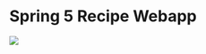 # Spring 5 Recipe Webapp

<img src="https://circleci.com/gh/rieckpil/spring5-recipe-webapp.svg?style=shield&circle-token=e2a3c4b69f615906a967c03c1f7dad8366d259d7" />
